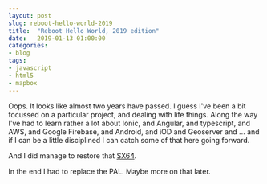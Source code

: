 ```yaml
---
layout: post
slug: reboot-hello-world-2019
title:  "Reboot Hello World, 2019 edition"
date:   2019-01-13 01:00:00
categories:
- blog
tags:
- javascript
- html5
- mapbox
---
```


Oops. It looks like almost two years have passed. I guess I've been a bit focussed on a particular project, and dealing with life things. Along the way I've had to learn rather a lot about Ionic, and Angular, and typescript, and AWS, and Google Firebase, and Android, and iOD and Geoserver and ... and if I can be a little disciplined I can catch some of that here going forward.

And I did manage to restore that [SX64](https://blog.oldcomputerjunk.net/2017/commodore-sx64-only-6143-byes-free/).

In the end I had to replace the PAL. Maybe more on that later.
